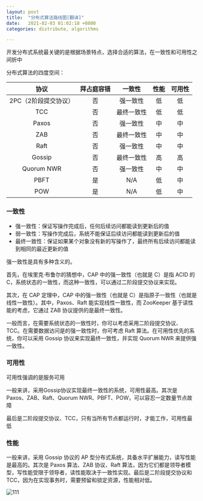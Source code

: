 ```yaml
---
layout: post
title:  "分布式算法路线图[翻译]"
date:   2021-02-03 01:02:18 +0800
categories: distribute, algorithms

---
```




开发分布式系统最关键的是根据场景特点，选择合适的算法，在一致性和可用性之间折中

分布式算法的四度空间：

|         协议         | 拜占庭容错 |   一致性   | 性能 | 可用性 |
| :------------------: | :--------: | :--------: | :--: | :----: |
| 2PC（2阶段提交协议） |     否     |  强一致性  |  低  |   低   |
|         TCC          |     否     | 最终一致性 |  低  |   低   |
|        Paxos         |     否     |  强一致性  |  中  |   中   |
|         ZAB          |     否     | 最终一致性 |  中  |   中   |
|         Raft         |     否     |  强一致性  |  中  |   中   |
|        Gossip        |     否     | 最终一致性 |  高  |   高   |
|      Quorum NWR      |     否     |  强一致性  |  中  |   中   |
|         PBFT         |     是     |    N/A     |  低  |   中   |
|         POW          |     是     |    N/A     |  低  |   中   |

### 一致性

- 强一致性：保证写操作完成后，任何后续访问都能读到更新后的值
- 弱一致性：写操作完成后，系统不能保证后续访问都能读到更新后的值
- 最终一致性：保证如果某个对象没有新的写操作了，最终所有后续访问都能读到相同的最近更新的值

强一致性是具有多种含义的。

首先，在埃里克·布鲁尔的猜想中，CAP 中的强一致性（也就是 C）是指 ACID 的 C，系统状态的一致性，而这种一致性，可以通过二阶段提交协议来实现。

其次，在 CAP 定理中，CAP 中的强一致性（也就是 C）是指原子一致性（也就是线性一致性）。其中，Paxos、Raft 能实现线性一致性，而 ZooKeeper 基于读性能的考虑，它通过 ZAB 协议提供的是最终一致性。

一般而言，在需要系统状态的一致性时，你可以考虑采用二阶段提交协议、TCC。在需要数据访问是的强一致性时，你可考虑 Raft 算法。在可用性优先的系统，你可以采用 Gossip 协议来实现最终一致性，并实现 Quorum NWR 来提供强一致性。

### 可用性

可用性强调的是服务可用

一般来讲，采用Gossip协议实现最终一致性的系统，可用性最高。其次是Paxos、ZAB、Raft、Quorum NWR、PBFT、POW，可以容忍一定数量节点故障

最后是二阶段提交协议、TCC，只有当所有节点都运行时，才能工作，可用性最低

### 性能

一般来讲，采用 Gossip 协议的 AP 型分布式系统，具备水平扩展能力，读写性能是最高的。其次是 Paxos 算法、ZAB 协议、Raft 算法，因为它们都是领导者模型，写性能受限于领导者，读性能取决于一致性实现。最后是二阶段提交协议和 TCC，因为在实现事务时，需要预留和锁定资源，性能相对低。

![111](https://wendajiang.github.io/pics/2021-02-03-distribute-algs-roadmap/分布式协议和算法实战.png)